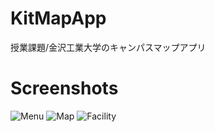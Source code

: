 # KitMapApp
授業課題/金沢工業大学のキャンパスマップアプリ

# Screenshots
![Menu](https://pbs.twimg.com/media/Er8vD2ZVcAAP2Yx?format=jpg&name=small)
![Map](https://pbs.twimg.com/media/Er-ZKtdW4AEv6Xn?format=jpg&name=small)
![Facility](https://pbs.twimg.com/media/Er-ZKZ5XIAIQvL_?format=jpg&name=small)
